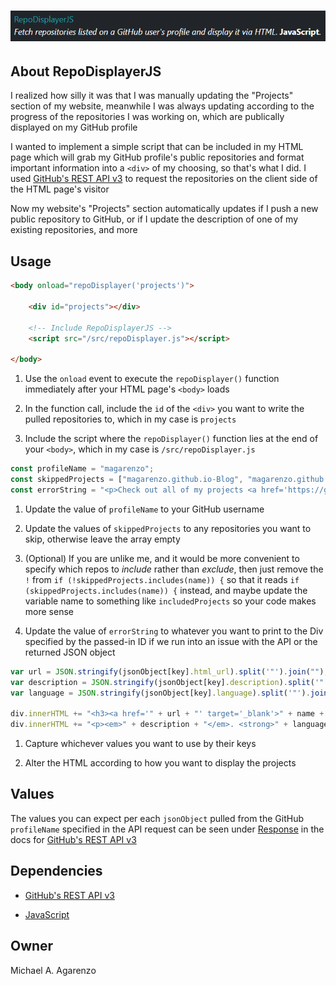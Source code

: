 # ![Screenshot of RepoDisplayerJS in action](/media/RepoDisplayerJS.png)

## About RepoDisplayerJS

I realized how silly it was that I was manually updating the "Projects" section of my website, meanwhile I was always updating according to the progress of the repositories I was working on, which are publically displayed on my GitHub profile

I wanted to implement a simple script that can be included in my HTML page which will grab my GitHub profile's public repositories and format important information into a `<div>` of my choosing, so that's what I did. I used [GitHub's REST API v3](https://developer.github.com/v3/) to request the repositories on the client side of the HTML page's visitor

Now my website's "Projects" section automatically updates if I push a new public repository to GitHub, or if I update the description of one of my existing repositories, and more

## Usage

```html
<body onload="repoDisplayer('projects')">

    <div id="projects"></div>

    <!-- Include RepoDisplayerJS -->
    <script src="/src/repoDisplayer.js"></script>

</body>
```

1. Use the `onload` event to execute the `repoDisplayer()` function immediately after your HTML page's `<body>` loads

2. In the function call, include the `id` of the `<div>` you want to write the pulled repositories to, which in my case is `projects`

3. Include the script where the `repoDisplayer()` function lies at the end of your `<body>`, which in my case is `/src/repoDisplayer.js`

```javascript
const profileName = "magarenzo";
const skippedProjects = ["magarenzo.github.io-Blog", "magarenzo.github.io-Old"];
const errorString = "<p>Check out all of my projects <a href='https://github.com/" + profileName + "?tab=repositories' target='_blank'>here</a> on my GitHub profile</p>";
```

1. Update the value of `profileName` to your GitHub username

2. Update the values of `skippedProjects` to any repositories you want to skip, otherwise leave the array empty

3. (Optional) If you are unlike me, and it would be more convenient to specify which repos to *include* rather than *exclude*, then just remove the `!` from `if (!skippedProjects.includes(name)) {` so that it reads `if (skippedProjects.includes(name)) {` instead, and maybe update the variable name to something like `includedProjects` so your code makes more sense

4. Update the value of `errorString` to whatever you want to print to the Div specified by the passed-in ID if we run into an issue with the API or the returned JSON object

```javascript
var url = JSON.stringify(jsonObject[key].html_url).split('"').join("");
var description = JSON.stringify(jsonObject[key].description).split('"').join("");
var language = JSON.stringify(jsonObject[key].language).split('"').join("");

div.innerHTML += "<h3><a href='" + url + "' target='_blank'>" + name + "</a></h3>";
div.innerHTML += "<p><em>" + description + "</em>. <strong>" + language + "</strong>.</p><br>";
```

1. Capture whichever values you want to use by their keys

2. Alter the HTML according to how you want to display the projects

## Values

The values you can expect per each `jsonObject` pulled from the GitHub `profileName` specified in the API request can be seen under [Response](https://developer.github.com/v3/repos/#response) in the docs for [GitHub's REST API v3](https://developer.github.com/v3/)

## Dependencies

* [GitHub's REST API v3](https://developer.github.com/v3/)

* [JavaScript](https://www.javascript.com/)

## Owner

Michael A. Agarenzo
